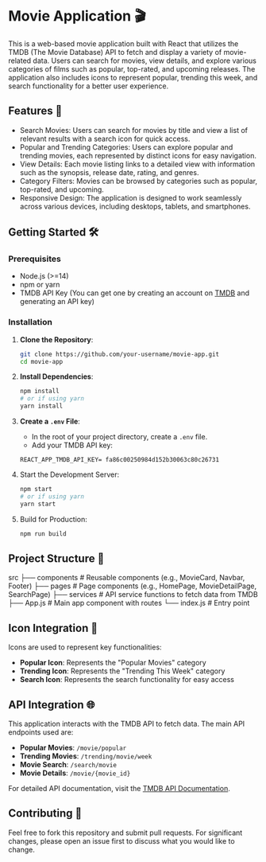 # Movie Application 🎬

This is a web-based movie application built with React that utilizes the TMDB (The Movie Database) API to fetch and display a variety of movie-related data. Users can search for movies, view details, and explore various categories of films such as popular, top-rated, and upcoming releases. The application also includes icons to represent popular, trending this week, and search functionality for a better user experience.

## Features 🚀
- Search Movies: Users can search for movies by title and view a list of relevant results with a search icon for quick access.
- Popular and Trending Categories: Users can explore popular and trending movies, each represented by distinct icons for easy navigation.
- View Details: Each movie listing links to a detailed view with information such as the synopsis, release date, rating, and genres.
- Category Filters: Movies can be browsed by categories such as popular, top-rated, and upcoming.
- Responsive Design: The application is designed to work seamlessly across various devices, including desktops, tablets, and smartphones.

## Getting Started 🛠️

### Prerequisites
- Node.js (>=14)
- npm or yarn
- TMDB API Key (You can get one by creating an account on [TMDB](https://www.themoviedb.org/) and generating an API key)

### Installation
1. **Clone the Repository**:
    ```bash
    git clone https://github.com/your-username/movie-app.git
    cd movie-app
    ```

2. **Install Dependencies**:
    ```bash
    npm install
    # or if using yarn
    yarn install
    ```

3. **Create a `.env` File**:
    - In the root of your project directory, create a `.env` file.
    - Add your TMDB API key:
    ```env
    REACT_APP_TMDB_API_KEY= fa86c00250984d152b30063c80c26731
    ```


4. Start the Development Server:
    ```bash
    npm start
    # or if using yarn
    yarn start
    ```

5. Build for Production:
    ```bash
    npm run build
    ```

## Project Structure 📁


src
├── components      # Reusable components (e.g., MovieCard, Navbar, Footer)
├── pages           # Page components (e.g., HomePage, MovieDetailPage, SearchPage)
├── services        # API service functions to fetch data from TMDB
├── App.js          # Main app component with routes
└── index.js        # Entry point


## Icon Integration 🎨

Icons are used to represent key functionalities:
- **Popular Icon**: Represents the "Popular Movies" category
- **Trending Icon**: Represents the "Trending This Week" category
- **Search Icon**: Represents the search functionality for easy access



## API Integration 🌐
This application interacts with the TMDB API to fetch data. The main API endpoints used are:
- **Popular Movies**: `/movie/popular`
- **Trending Movies**: `/trending/movie/week`
- **Movie Search**: `/search/movie`
- **Movie Details**: `/movie/{movie_id}`

For detailed API documentation, visit the [TMDB API Documentation](https://developers.themoviedb.org/3).

## Contributing 🤝
Feel free to fork this repository and submit pull requests. For significant changes, please open an issue first to discuss what you would like to change.
